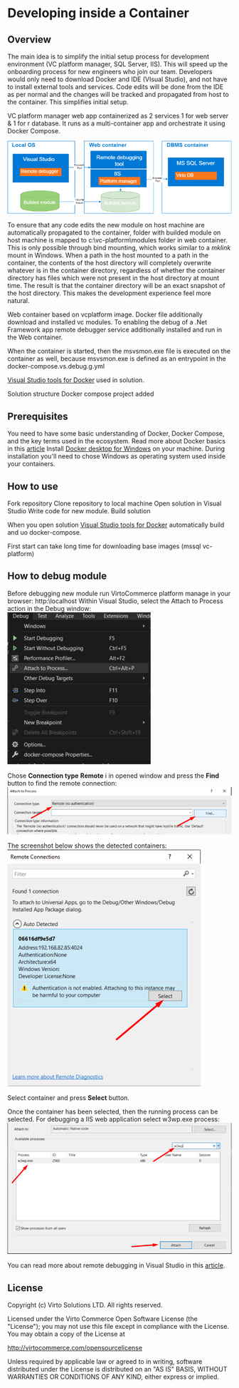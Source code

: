 # Developing inside a Container

## Overview

The main idea is to simplify the initial setup process for development environment (VC platform manager, SQL Server, IIS). This will speed up the onboarding process for new engineers who join our team.
Developers would only need to download Docker and IDE (VIsual Studio), and not have to install external tools and services. Code edits will be done from the IDE as per normal and the changes will be tracked and propagated from host to the container. This simplifies initial setup.

VC platform manager web app containerized as 2 services 1 for web server & 1 for r database. It runs as a multi-container app and orchestrate it using Docker Compose.

![Developing inside a Container](docs/media/developing-inside-container.png)

To ensure that any code edits the new module on host machine are automatically propagated to the container, folder with builded module on host machine is mapped to c:\vc-platform\modules folder in web container. This is only possible through bind mounting, which works similar to a *mklink* mount in Windows. When a path in the host mounted to a path in the container, the contents of the host directory will completely overwrite whatever is in the container directory, regardless of whether the container directory has files which were not present in the host directory at mount time. The result is that the container directory will be an exact snapshot of the host directory. This makes the development experience feel more natural.

Web container based on vcplatform image. Docker file additionally download and installed vc modules. To enabling the debug of a .Net Framework app remote debugger service additionally installed and run in the Web container.

When the container is started, then the msvsmon.exe file is executed on the container as well, because msvsmon.exe is defined as an entrypoint in the docker-compose.vs.debug.g.yml

[Visual Studio tools for Docker](https://docs.microsoft.com/en-us/visualstudio/containers/overview?view=vs-2019) used in solution.

Solution structure
Docker compose project added

## Prerequisites

You need to have some basic understanding of Docker, Docker Compose, and the key terms used in the ecosystem.
Read more about Docker basics in this [article](https://docs.docker.com/get-started/)
Install [Docker desktop for Windows](https://docs.docker.com/docker-for-windows/install/) on your machine.
During installation you'll need to chose Windows as operating system used inside your containers.

## How to use

Fork repository
Clone repository to local machine
Open solution in Visual Studio
Write code for new module.
Build solution

When you open solution [Visual Studio tools for Docker](https://docs.microsoft.com/en-us/visualstudio/containers/overview?view=vs-2019) automatically build and uo docker-compose.

First start can take long time for downloading base images (mssql vc-platform)

## How to debug module

Before debugging new module run VirtoCommerce platform manage in your browser: http:\\localhost
Within Visual Studio, select the Attach to Process action in the Debug window:
![Menu](docs/media/screen-attach-to-process-menu.png)

Chose **Connection type** **Remote** i in opened window and press the **Find** button to find the remote connection:
![Find remote](docs/media/screen-attach-to-process-window.png)

The screenshot below shows the detected containers:
![Remote container](docs/media/screen-remote-connections.png)

Select container and press **Select** button.

Once the container has been selected, then the running process can be selected. 
For debugging a IIS web application select w3wp.exe process:
![Attach](docs/media/screen-attach-to-process-process-selection.png)

You can read more about remote debugging in Visual Studio in this [article](https://docs.microsoft.com/en-us/visualstudio/debugger/attach-to-running-processes-with-the-visual-studio-debugger?view=vs-2019).

## License

Copyright (c) Virto Solutions LTD.  All rights reserved.

Licensed under the Virto Commerce Open Software License (the "License"); you
may not use this file except in compliance with the License. You may
obtain a copy of the License at

<http://virtocommerce.com/opensourcelicense>

Unless required by applicable law or agreed to in writing, software
distributed under the License is distributed on an "AS IS" BASIS,
WITHOUT WARRANTIES OR CONDITIONS OF ANY KIND, either express or
implied.
